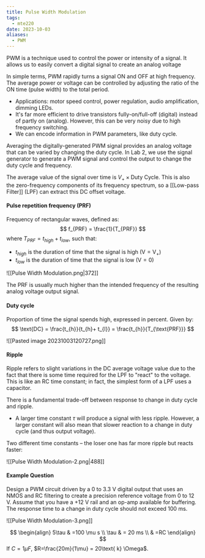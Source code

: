```yaml
---
title: Pulse Width Modulation
tags:
  - mte220
date: 2023-10-03
aliases:
  - PWM
---
```

PWM is a technique used to control the power or intensity of a signal. It allows us to easily convert a digital signal to create an analog voltage

In simple terms, PWM rapidly turns a signal ON and OFF at high frequency. The average power or voltage can be controlled by adjusting the ratio of the ON time (pulse width) to the total period.
- Applications: motor speed control, power regulation, audio amplification, dimming LEDs.
- It's far more efficient to drive transistors fully-on/full-off (digital) instead of partly on (analog). However, this can be very noisy due to high frequency switching.
- We can encode information in PWM parameters, like duty cycle.

Averaging the digitally-generated PWM signal provides an analog voltage that can be varied by changing the duty cycle. In Lab 2, we use the signal generator to generate a PWM signal and control the output to change the duty cycle and frequency.

The average value of the signal over time is $V_{+} \times \text{Duty Cycle}$. This is also the zero-frequency components of its frequency spectrum, so a [[Low-pass Filter]] (LPF) can extract this DC offset voltage.

#### Pulse repetition frequency (PRF)
Frequency of rectangular waves, defined as:
$$
f_{PRF} = \frac{1}{T_{PRF}}
$$
where $T_{PRF} = t_{high} + t_{low}$, such that:
- $t_{high}$  is the duration of time that the signal is high ($\text{V} = \text{V}_{+}$)
- $t_{low}$ is the duration of time that the signal is low ($\text{V} = 0$)

![[Pulse Width Modulation.png|372]]

The PRF is usually much higher than the intended frequency of the resulting analog voltage output signal. 

#### Duty cycle
Proportion of time the signal spends high, expressed in percent. Given by:
$$
\text{DC} = \frac{t_{h}}{t_{h}+ t_{l}} = \frac{t_{h}}{T_{\text{PRF}}}
$$

![[Pasted image 20231003120727.png]]

#### Ripple
Ripple refers to slight variations in the DC average voltage value due to the fact that there is some time required for the LPF to "react" to the voltage. This is like an RC time constant; in fact, the simplest form of a LPF uses a capacitor.

There is a fundamental trade-off between response to change in duty cycle and ripple. 
- A larger time constant $\tau$ will produce a signal with less ripple. However, a larger constant will also mean that slower reaction to a change in duty cycle (and thus output voltage).

Two different time constants – the loser one has far more ripple but reacts faster:

![[Pulse Width Modulation-2.png|488]]

#### Example Question
Design a PWM circuit driven by a 0 to 3.3 V digital output that uses an NMOS and RC filtering to create a precision reference voltage from 0 to 12 V. Assume that you have a +12 V rail and an op-amp available for buffering. The response time to a change in duty cycle should not exceed 100 ms.

![[Pulse Width Modulation-3.png]]

$$
\begin{align}
5\tau & =100 \mu s \\
\tau  & = 20 ms \\
	 & =RC
\end{align}
$$
If $C = 1\mu F$, $R=\frac{20m}{1\mu} = 20\text{ k} \Omega$.